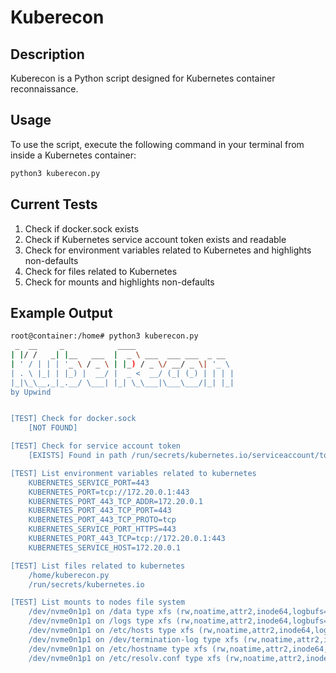 # Kuberecon

## Description

Kuberecon is a Python script designed for Kubernetes container reconnaissance.

## Usage

To use the script, execute the following command in your terminal from inside a Kubernetes container:

```bash
python3 kuberecon.py
```

## Current Tests

1) Check if docker.sock exists
2) Check if Kubernetes service account token exists and readable
3) Check for environment variables related to Kubernetes and highlights non-defaults
4) Check for files related to Kubernetes
5) Check for mounts and highlights non-defaults

## Example Output

```bash
root@container:/home# python3 kuberecon.py
 _  __     _            ____
| |/ /   _| |__   ___  |  _ \ ___  ___ ___  _ __
| ' / | | | '_ \ / _ \ | |_) / _ \/ __/ _ \| '_ \
| . \ |_| | |_) |  __/ |  _ <  __/ (_| (_) | | | |
|_|\_\__,_|_.__/ \___| |_| \_\___|\___\___/|_| |_|
by Upwind


[TEST] Check for docker.sock
	[NOT FOUND]

[TEST] Check for service account token
	[EXISTS] Found in path /run/secrets/kubernetes.io/serviceaccount/token

[TEST] List environment variables related to kubernetes
	KUBERNETES_SERVICE_PORT=443
	KUBERNETES_PORT=tcp://172.20.0.1:443
	KUBERNETES_PORT_443_TCP_ADDR=172.20.0.1
	KUBERNETES_PORT_443_TCP_PORT=443
	KUBERNETES_PORT_443_TCP_PROTO=tcp
	KUBERNETES_SERVICE_PORT_HTTPS=443
	KUBERNETES_PORT_443_TCP=tcp://172.20.0.1:443
	KUBERNETES_SERVICE_HOST=172.20.0.1

[TEST] List files related to kubernetes
	/home/kuberecon.py
	/run/secrets/kubernetes.io

[TEST] List mounts to nodes file system
	/dev/nvme0n1p1 on /data type xfs (rw,noatime,attr2,inode64,logbufs=8,logbsize=32k,noquota)
	/dev/nvme0n1p1 on /logs type xfs (rw,noatime,attr2,inode64,logbufs=8,logbsize=32k,noquota)
	/dev/nvme0n1p1 on /etc/hosts type xfs (rw,noatime,attr2,inode64,logbufs=8,logbsize=32k,noquota)
	/dev/nvme0n1p1 on /dev/termination-log type xfs (rw,noatime,attr2,inode64,logbufs=8,logbsize=32k,noquota)
	/dev/nvme0n1p1 on /etc/hostname type xfs (rw,noatime,attr2,inode64,logbufs=8,logbsize=32k,noquota)
	/dev/nvme0n1p1 on /etc/resolv.conf type xfs (rw,noatime,attr2,inode64,logbufs=8,logbsize=32k,noquota)
```
